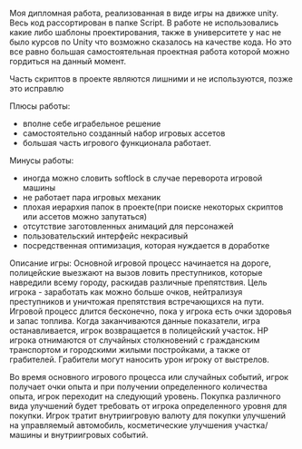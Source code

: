 Моя дипломная работа, реализованная в виде игры на движке unity. Весь код рассортирован в папке Script. 
В работе не использовались какие либо шаблоны проектирования, также в университете у нас не было курсов по Unity что возможно сказалось на качестве кода. Но это все равно большая самостоятельная проектная работа которой можно гордиться на данный момент.

Часть скриптов в проекте являются лишними и не используются, позже это исправлю

Плюсы работы:
  + вполне себе играбельное решение
  + самостоятельно созданный набор игровых ассетов
  + большая часть игрового функционала работает.

Минусы работы:
  - иногда можно словить softlock в случае переворота игровой машины
  - не работает пара игровых механик
  - плохая иерархия папок в проекте(при поиске некоторых скриптов или ассетов можно запутаться)
  - отсутствие заготовленных анимаций для персонажей
  - пользовательский интерфейс некрасивый
  - посредственная оптимизация, которая нуждается в доработке

Описание игры:
  Основной игровой процесс начинается на дороге, полицейские выезжают на вызов ловить преступников, которые навредили всему городу, раскидав различные препятствия. Цель игрока - заработать как можно больше очков, нейтрализуя преступников и уничтожая препятствия встречающихся на пути. Игровой процесс длится бесконечно, пока у игрока есть очки здоровья и запас топлива. Когда заканчиваются данные показатели, игра останавливается, игрок возвращается в полицейский участок. HP игрока отнимаются от случайных столкновений с гражданским транспортом и городскими жилыми постройками, а также от грабителей. Грабители могут наносить урон игроку от выстрелов.
  
  Во время основного игрового процесса или случайных событий, игрок получает очки опыта и при получении определенного количества опыта, игрок переходит на следующий уровень. Покупка различного вида улучшений будет требовать от игрока определенного уровня для покупки. Игрок тратит внутриигровую валюту для покупки улучшений на управляемый автомобиль, косметические улучшения участка/машины и внутриигровых событий.

